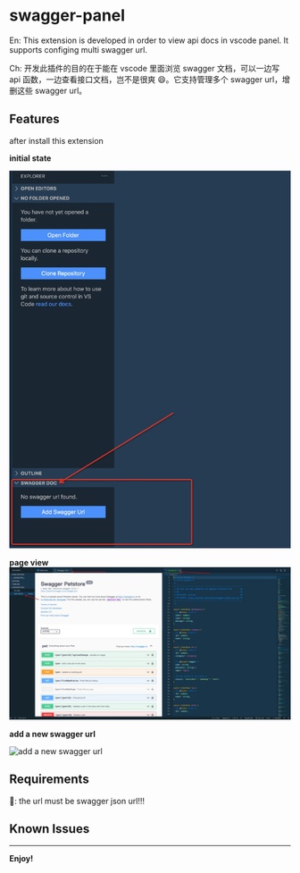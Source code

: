 # swagger-panel

En: This extension is developed in order to view api docs in vscode panel. It supports configing multi swagger url.

Ch: 开发此插件的目的在于能在 vscode 里面浏览 swagger 文档，可以一边写 api 函数，一边查看接口文档，岂不是很爽 😄。它支持管理多个 swagger url，增删这些 swagger url。

## Features

after install this extension

**initial state**

![initial state](./images/initial-state.jpg)

**page view**
![initial state](./images/page-view.jpg)

**add a new swagger url**

![add a new swagger url](./images/how-to-do.gif)

## Requirements

📢: the url must be swagger json url!!!

## Known Issues

---

**Enjoy!**

